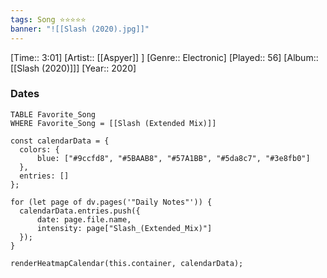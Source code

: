 ```yaml
---
tags: Song ⭐⭐⭐⭐⭐ 
banner: "![[Slash (2020).jpg]]"
---
```

[Time:: 3:01]
[Artist:: [[Aspyer]] ]
[Genre:: Electronic]
[Played:: 56]
[Album:: [[Slash (2020)]]]
[Year:: 2020]
### Dates
````dataview
TABLE Favorite_Song
WHERE Favorite_Song = [[Slash (Extended Mix)]]
````
  ```dataviewjs
const calendarData = { 
	colors: { 
		blue: ["#9ccfd8", "#5BAAB8", "#57A1BB", "#5da8c7", "#3e8fb0"] 
	}, 
	entries: [] 
}; 

for (let page of dv.pages('"Daily Notes"')) { 
	calendarData.entries.push({ 
		date: page.file.name, 
		intensity: page["Slash_(Extended_Mix)"]
	}); 
} 

renderHeatmapCalendar(this.container, calendarData);
```
